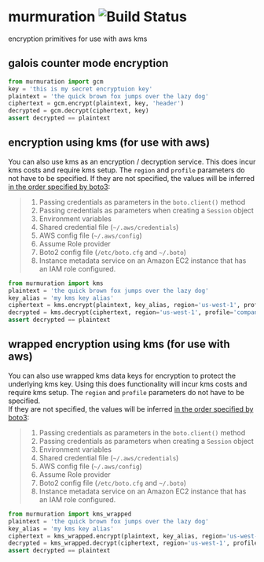 # murmuration ![Build Status](https://codebuild.us-east-2.amazonaws.com/badges?uuid=eyJlbmNyeXB0ZWREYXRhIjoiWk1NT3pKUUVNRXJ1THFrd2ZncTBRRlVWNGl5Nmk3czJKU21ldEpOMmJHV0NRYjBoK2lESUFuWnAyS3FtMUQwakU1bW95MXlsYW9SZy9KakxER1RsemNVPSIsIml2UGFyYW1ldGVyU3BlYyI6InVJdlBpMnBMYTBRNHhQa0siLCJtYXRlcmlhbFNldFNlcmlhbCI6MX0%3D&branch=master)
encryption primitives for use with aws kms

## galois counter mode encryption

```python
from murmuration import gcm
key = 'this is my secret encryptuion key'
plaintext = 'the quick brown fox jumps over the lazy dog'
ciphertext = gcm.encrypt(plaintext, key, 'header')
decrypted = gcm.decrypt(ciphertext, key)
assert decrypted == plaintext
```

## encryption using kms (for use with aws)

You can also use kms as an encryption / decryption service.  This does
incur kms costs and require kms setup.  The `region` and `profile` parameters
do not have to be specified.  If they are not specified, the values will
be inferred [in the order specified by boto3](https://boto3.amazonaws.com/v1/documentation/api/latest/guide/configuration.html#configuring-credentials):


>  1. Passing credentials as parameters in the `boto.client()` method
>  2. Passing credentials as parameters when creating a `Session` object
>  3. Environment variables
>  4. Shared credential file (`~/.aws/credentials`)
>  5. AWS config file (`~/.aws/config`)
>  6. Assume Role provider
>  7. Boto2 config file (`/etc/boto.cfg` and `~/.boto`)
>  8. Instance metadata service on an Amazon EC2 instance 
>     that has an IAM role configured.

```python
from murmuration import kms
plaintext = 'the quick brown fox jumps over the lazy dog'
key_alias = 'my kms key alias'
ciphertext = kms.encrypt(plaintext, key_alias, region='us-west-1', profile='company')
decrypted = kms.decrypt(ciphertext, region='us-west-1', profile='company')
assert decrypted == plaintext
```

## wrapped encryption using kms (for use with aws)

You can also use wrapped kms data keys for encryption to protect the underlying
kms key.  Using this does functionality will incur kms costs and require kms 
setup.  The `region` and `profile` parameters do not have to be specified.  
If they are not specified, the values will
be inferred [in the order specified by boto3](https://boto3.amazonaws.com/v1/documentation/api/latest/guide/configuration.html#configuring-credentials):


>  1. Passing credentials as parameters in the `boto.client()` method
>  2. Passing credentials as parameters when creating a `Session` object
>  3. Environment variables
>  4. Shared credential file (`~/.aws/credentials`)
>  5. AWS config file (`~/.aws/config`)
>  6. Assume Role provider
>  7. Boto2 config file (`/etc/boto.cfg` and `~/.boto`)
>  8. Instance metadata service on an Amazon EC2 instance 
>     that has an IAM role configured.

```python
from murmuration import kms_wrapped
plaintext = 'the quick brown fox jumps over the lazy dog'
key_alias = 'my kms key alias'
ciphertext = kms_wrapped.encrypt(plaintext, key_alias, region='us-west-1', profile='company')
decrypted = kms_wrapped.decrypt(ciphertext, region='us-west-1', profile='company')
assert decrypted == plaintext
```
